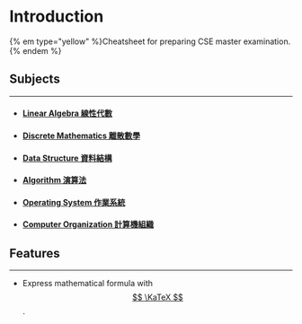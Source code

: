 # Introduction
<!-- notoc -->

{% em type="yellow" %}Cheatsheet for preparing CSE master examination.{% endem %}

## Subjects
---
- #### [Linear Algebra 線性代數](LinearAlgebra/README.md)  
- #### [Discrete Mathematics 離散數學](DiscreteMathematics/README.md)  
- #### [Data Structure 資料結構](DataStructure/README.md)  
- #### [Algorithm 演算法](Algorithm/README.md)  
- #### [Operating System 作業系統](OperatingSystem/README.md)  
- #### [Computer Organization 計算機組織](ComputerOrganization/README.md)

## Features
---
- Express mathematical formula with [$$ \KaTeX $$](https://katex.org/).
